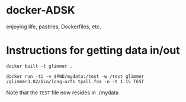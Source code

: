 # docker-ADSK
enjoying life, pastries, Dockerfiles, etc. 


# Instructions for getting data in/out


	docker built -t glimmer .

	docker run -ti -v $PWD/mydata:/test -w /test glimmer /glimmer3.02/bin/long-orfs tpall.fna -n -t 1.15 TEST

Note that the `TEST` file now resides in ./mydata

